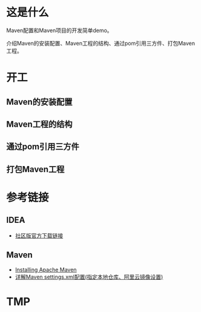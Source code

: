# 这是什么
Maven配置和Maven项目的开发简单demo。

介绍Maven的安装配置、Maven工程的结构、通过pom引用三方件、打包Maven工程。

# 开工
## Maven的安装配置

## Maven工程的结构

## 通过pom引用三方件

## 打包Maven工程

# 参考链接
## IDEA
- [社区版官方下载链接](https://www.jetbrains.com/idea/download/#section=windows)

## Maven
- [Installing Apache Maven](https://maven.apache.org/install.html)
- [详解Maven settings.xml配置(指定本地仓库、阿里云镜像设置)](https://www.jb51.net/article/152958.htm)

# TMP